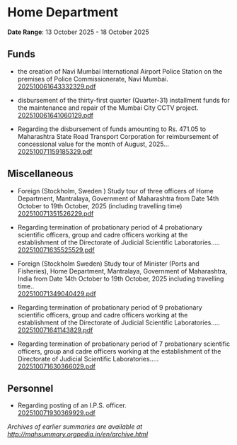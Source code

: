 # Home Department

**Date Range**: 13 October 2025 - 18 October 2025


## Funds
- the creation of Navi Mumbai International Airport Police Station on the premises of Police Commissionerate, Navi Mumbai.\
  [202510061643332329.pdf](https://gr.maharashtra.gov.in/Site/Upload/Government%20Resolutions/English/202510061643332329.pdf)

- disbursement of the thirty-first quarter (Quarter-31) installment funds for the maintenance and repair of the Mumbai City CCTV project.\
  [202510061641060129.pdf](https://gr.maharashtra.gov.in/Site/Upload/Government%20Resolutions/English/202510061641060129.pdf)

- Regarding the disbursement of funds amounting to Rs. 471.05 to Maharashtra State Road Transport Corporation for reimbursement of concessional value for the month of August, 2025...\
  [202510071159185329.pdf](https://gr.maharashtra.gov.in/Site/Upload/Government%20Resolutions/English/202510071159185329.pdf)

## Miscellaneous
- Foreign (Stockholm, Sweden ) Study tour of three officers of Home Department, Mantralaya, Government of Maharashtra from Date 14th October to 19th October, 2025 (including travelling time)\
  [202510071351526229.pdf](https://gr.maharashtra.gov.in/Site/Upload/Government%20Resolutions/English/202510071351526229.pdf)

- Regarding termination of probationary period of 4 probationary scientific officers, group and cadre officers working at the establishment of the Directorate of Judicial Scientific Laboratories.....\
  [202510071635525529.pdf](https://gr.maharashtra.gov.in/Site/Upload/Government%20Resolutions/English/202510071635525529.pdf)

- Foreign (Stockholm Sweden) Study tour of Minister (Ports and Fisheries), Home Department, Mantralaya, Government of Maharashtra, India from Date 14th October to 19th October, 2025 including travelling time..\
  [202510071349040429.pdf](https://gr.maharashtra.gov.in/Site/Upload/Government%20Resolutions/English/202510071349040429.pdf)

- Regarding termination of probationary period of 9 probationary scientific officers, group and cadre officers working at the establishment of the Directorate of Judicial Scientific Laboratories.....\
  [202510071641143829.pdf](https://gr.maharashtra.gov.in/Site/Upload/Government%20Resolutions/English/202510071641143829.pdf)

- Regarding termination of probationary period of 7 probationary scientific officers, group and cadre officers working at the establishment of the Directorate of Judicial Scientific Laboratories.....\
  [202510071630366029.pdf](https://gr.maharashtra.gov.in/Site/Upload/Government%20Resolutions/English/202510071630366029.pdf)

## Personnel
- Regarding posting of an I.P.S. officer.\
  [202510071930369929.pdf](https://gr.maharashtra.gov.in/Site/Upload/Government%20Resolutions/English/202510071930369929.pdf)


*Archives of earlier summaries are available at http://mahsummary.orgpedia.in/en/archive.html*